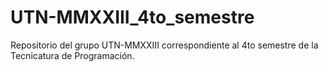 # UTN-MMXXIII_4to_semestre
Repositorio del grupo UTN-MMXXIII correspondiente al 4to semestre de la Tecnicatura de Programación.
